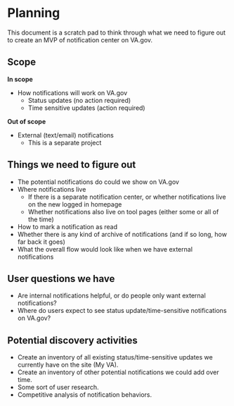 # Planning

This document is a scratch pad to think through what we need to figure out to create an MVP of notification center on VA.gov.

## Scope

**In scope**

- How notifications will work on VA.gov
  - Status updates (no action required)
  - Time sensitive updates (action required)

**Out of scope**

- External (text/email) notifications
  - This is a separate project

## Things we need to figure out

- The potential notifications do could we show on VA.gov
- Where notifications live
  - If there is a separate notification center, or whether notifications live on the new logged in homepage
  - Whether notifications also live on tool pages (either some or all of the time)
- How to mark a notification as read
- Whether there is any kind of archive of notifications (and if so long, how far back it goes)
- What the overall flow would look like when we have external notifications

## User questions we have

- Are internal notifications helpful, or do people only want external notifications?
- Where do users expect to see status update/time-sensitive notifications on VA.gov?

## Potential discovery activities

- Create an inventory of all existing status/time-sensitive updates we currently have on the site (My VA).
- Create an inventory of other potential notifications we could add over time.
- Some sort of user research.
- Competitive analysis of notification behaviors.
